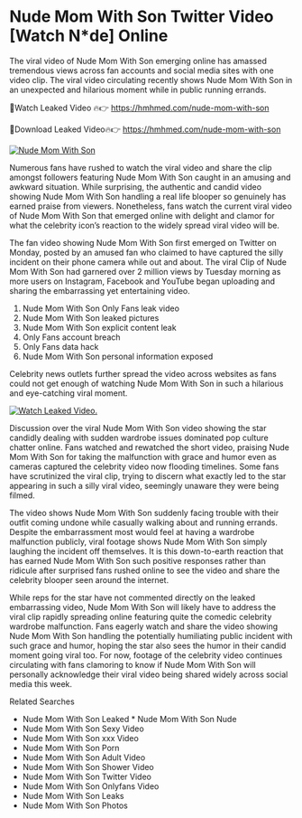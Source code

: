 ﻿# Nude Mom With Son Twitter Video [Watch N*de] Online

The viral video of ﻿Nude Mom With Son emerging online has amassed tremendous views across fan accounts and social media sites with one video clip. The viral video circulating recently shows ﻿Nude Mom With Son in an unexpected and hilarious moment while in public running errands. 

🔴Watch Leaked Video 🔥👉  https://hmhmed.com/nude-mom-with-son 

🔴Download Leaked Video🔥👉  https://hmhmed.com/nude-mom-with-son 

[![Nude Mom With Son](https://i.imgur.com/dJHk4Zq.gif)](https://hmhmed.com/nude-mom-with-son)

Numerous fans have rushed to watch the viral video and share the clip amongst followers featuring ﻿Nude Mom With Son caught in an amusing and awkward situation. While surprising, the authentic and candid video showing ﻿Nude Mom With Son handling a real life blooper so genuinely has earned praise from viewers. Nonetheless, fans watch the current viral video of ﻿Nude Mom With Son that emerged online with delight and clamor for what the celebrity icon’s reaction to the widely spread viral video will be.

The fan video showing ﻿Nude Mom With Son first emerged on Twitter on Monday, posted by an amused fan who claimed to have captured the silly incident on their phone camera while out and about. The viral Clip of ﻿Nude Mom With Son had garnered over 2 million views by Tuesday morning as more users on Instagram, Facebook and YouTube began uploading and sharing the embarrassing yet entertaining video. 

1. ﻿Nude Mom With Son Only Fans leak video
2. ﻿Nude Mom With Son leaked pictures
3. ﻿Nude Mom With Son explicit content leak
4. Only Fans account breach
5. Only Fans data hack
6. ﻿Nude Mom With Son personal information exposed

Celebrity news outlets further spread the video across websites as fans could not get enough of watching ﻿Nude Mom With Son in such a hilarious and eye-catching viral moment. 

[![Watch Leaked Video.](https://miro.medium.com/v2/resize:fit:828/format:webp/1*cilzJN44JGOrTw9NJCrNHA.gif "Watch Leaked Video")](https://hmhmed.com/nude-mom-with-son)

Discussion over the viral ﻿Nude Mom With Son video showing the star candidly dealing with sudden wardrobe issues dominated pop culture chatter online. Fans watched and rewatched the short video, praising ﻿Nude Mom With Son for taking the malfunction with grace and humor even as cameras captured the celebrity video now flooding timelines. Some fans have scrutinized the viral clip, trying to discern what exactly led to the star appearing in such a silly viral video, seemingly unaware they were being filmed.

The video shows ﻿Nude Mom With Son suddenly facing trouble with their outfit coming undone while casually walking about and running errands. Despite the embarrassment most would feel at having a wardrobe malfunction publicly, viral footage shows ﻿Nude Mom With Son simply laughing the incident off themselves. It is this down-to-earth reaction that has earned ﻿Nude Mom With Son such positive responses rather than ridicule after surprised fans rushed online to see the video and share the celebrity blooper seen around the internet.  

While reps for the star have not commented directly on the leaked embarrassing video, ﻿Nude Mom With Son will likely have to address the viral clip rapidly spreading online featuring quite the comedic celebrity wardrobe malfunction. Fans eagerly watch and share the video showing ﻿Nude Mom With Son handling the potentially humiliating public incident with such grace and humor, hoping the star also sees the humor in their candid moment going viral too. For now, footage of the celebrity video continues circulating with fans clamoring to know if ﻿Nude Mom With Son will personally acknowledge their viral video being shared widely across social media this week.

Related Searches
* ﻿Nude Mom With Son Leaked
﻿* Nude Mom With Son Nude
* ﻿Nude Mom With Son Sexy Video
* ﻿Nude Mom With Son xxx Video
* ﻿Nude Mom With Son Porn
* ﻿Nude Mom With Son Adult Video
* ﻿Nude Mom With Son Shower Video
* ﻿Nude Mom With Son Twitter Video
* ﻿Nude Mom With Son Onlyfans Video
* ﻿Nude Mom With Son Leaks
* ﻿Nude Mom With Son Photos